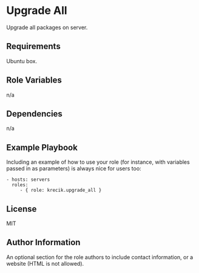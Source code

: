 Upgrade All
=========

Upgrade all packages on server.

Requirements
------------

Ubuntu box.

Role Variables
--------------

n/a

Dependencies
------------

n/a

Example Playbook
----------------

Including an example of how to use your role (for instance, with variables passed in as parameters) is always nice for users too:

    - hosts: servers
      roles:
         - { role: krecik.upgrade_all }

License
-------

MIT

Author Information
------------------

An optional section for the role authors to include contact information, or a website (HTML is not allowed).
